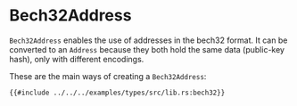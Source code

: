 # Bech32Address

`Bech32Address` enables the use of addresses in the bech32 format. It can be converted to an `Address` because they both hold the same data (public-key hash), only with different encodings.


These are the main ways of creating a `Bech32Address`: 

```rust,ignore
{{#include ../../../examples/types/src/lib.rs:bech32}}
```
